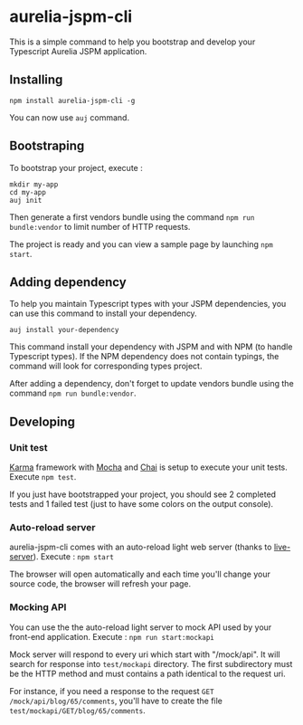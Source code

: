 # aurelia-jspm-cli

This is a simple command to help you bootstrap and develop your Typescript Aurelia JSPM application.

## Installing

    npm install aurelia-jspm-cli -g

You can now use `auj` command.

## Bootstraping

To bootstrap your project, execute : 

    mkdir my-app
    cd my-app
    auj init 

Then generate a first vendors bundle using the command `npm run bundle:vendor` to limit number of HTTP requests.

The project is ready and you can view a sample page by launching `npm start`.

## Adding dependency

To help you maintain Typescript types with your JSPM dependencies, you can use this command to install your dependency.

    auj install your-dependency

This command install your dependency with JSPM and with NPM (to handle Typescript types). If the NPM dependency does not 
contain typings, the command will look for corresponding types project.

After adding a dependency, don't forget to update vendors bundle using the command `npm run bundle:vendor`.

## Developing

### Unit test

[Karma](https://www.npmjs.com/package/karma) framework with [Mocha](https://www.npmjs.com/package/mocha) and 
[Chai](https://www.npmjs.com/package/chai) is setup to execute your unit tests. Execute `npm test`.

If you just have bootstrapped your project, you should see 2 completed tests and 1 failed test (just to have some colors
on the output console).
 
### Auto-reload server

aurelia-jspm-cli comes with an auto-reload light web server 
(thanks to [live-server](https://www.npmjs.com/package/live-server)). Execute :
``npm start``

The browser will open automatically and each time you'll change your source code, the browser will refresh your page.

### Mocking API

You can use the the auto-reload light server to mock API used by your front-end application. Execute :
``npm run start:mockapi``

Mock server will respond to every uri which start with "/mock/api". It will search for response into 
`test/mockapi` directory. The first subdirectory must be the HTTP method and must contains a path identical to the 
request uri.

For instance, if you need a response to the request `GET /mock/api/blog/65/comments`, you'll have to create the file 
`test/mockapi/GET/blog/65/comments`.
